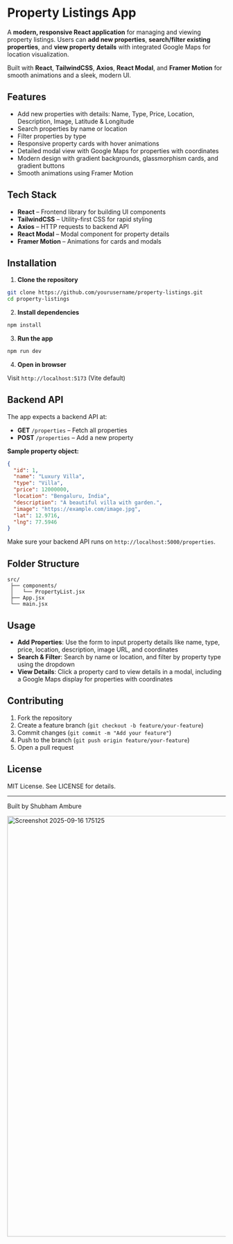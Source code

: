 # Property Listings App

A **modern, responsive React application** for managing and viewing property listings. Users can **add new properties**, **search/filter existing properties**, and **view property details** with integrated Google Maps for location visualization.

Built with **React**, **TailwindCSS**, **Axios**, **React Modal**, and **Framer Motion** for smooth animations and a sleek, modern UI.

## Features

- Add new properties with details: Name, Type, Price, Location, Description, Image, Latitude & Longitude
- Search properties by name or location
- Filter properties by type
- Responsive property cards with hover animations
- Detailed modal view with Google Maps for properties with coordinates
- Modern design with gradient backgrounds, glassmorphism cards, and gradient buttons
- Smooth animations using Framer Motion

## Tech Stack

- **React** – Frontend library for building UI components
- **TailwindCSS** – Utility-first CSS for rapid styling
- **Axios** – HTTP requests to backend API
- **React Modal** – Modal component for property details
- **Framer Motion** – Animations for cards and modals

## Installation

1. **Clone the repository**

```bash
git clone https://github.com/yourusername/property-listings.git
cd property-listings
```

2. **Install dependencies**

```bash
npm install
```

3. **Run the app**

```bash
npm run dev
```

4. **Open in browser**

Visit `http://localhost:5173` (Vite default)

## Backend API

The app expects a backend API at:

- **GET** `/properties` – Fetch all properties
- **POST** `/properties` – Add a new property

**Sample property object:**

```json
{
  "id": 1,
  "name": "Luxury Villa",
  "type": "Villa",
  "price": 12000000,
  "location": "Bengaluru, India",
  "description": "A beautiful villa with garden.",
  "image": "https://example.com/image.jpg",
  "lat": 12.9716,
  "lng": 77.5946
}
```

Make sure your backend API runs on `http://localhost:5000/properties`.

## Folder Structure

```plaintext
src/
 ├── components/
 │   └── PropertyList.jsx
 ├── App.jsx
 └── main.jsx
```

## Usage

- **Add Properties**: Use the form to input property details like name, type, price, location, description, image URL, and coordinates
- **Search & Filter**: Search by name or location, and filter by property type using the dropdown
- **View Details**: Click a property card to view details in a modal, including a Google Maps display for properties with coordinates

## Contributing

1. Fork the repository
2. Create a feature branch (`git checkout -b feature/your-feature`)
3. Commit changes (`git commit -m "Add your feature"`)
4. Push to the branch (`git push origin feature/your-feature`)
5. Open a pull request

## License

MIT License. See LICENSE for details.

---

Built by Shubham Ambure

<img width="1914" height="967" alt="Screenshot 2025-09-16 175125" src="https://github.com/user-attachments/assets/4a23fd15-e9a8-4ff8-bf63-e5b82a45bbeb" />
